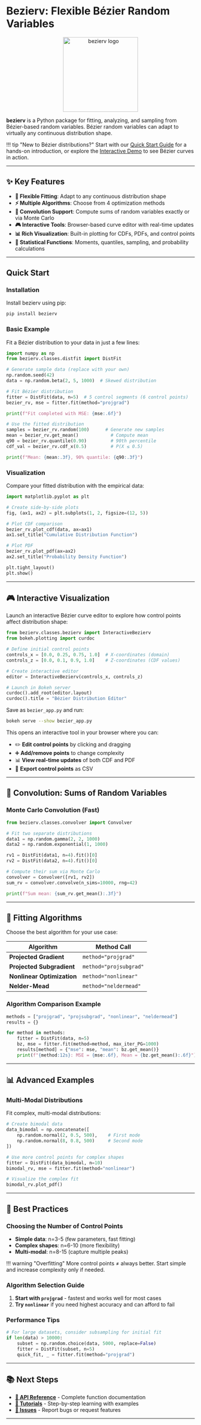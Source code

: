 # Bezierv: Flexible Bézier Random Variables

<div align="center">
  <img src="assets/logo.png" alt="bezierv logo" width="200"/>
</div>

**bezierv** is a Python package for fitting, analyzing, and sampling from Bézier-based random variables. Bézier random variables can adapt to virtually any continuous distribution shape.

!!! tip "New to Bézier distributions?"
    Start with our [Quick Start Guide](#quick-start) for a hands-on introduction, or explore the [Interactive Demo](#interactive-visualization) to see Bézier curves in action.

---

## ✨ Key Features

- **🎯 Flexible Fitting**: Adapt to any continuous distribution shape
- **⚡ Multiple Algorithms**: Choose from 4 optimization methods
- **🔄 Convolution Support**: Compute sums of random variables exactly or via Monte Carlo  
- **🎮 Interactive Tools**: Browser-based curve editor with real-time updates
- **📊 Rich Visualization**: Built-in plotting for CDFs, PDFs, and control points
- **🔢 Statistical Functions**: Moments, quantiles, sampling, and probability calculations

---

## Quick Start

### Installation

Install bezierv using pip:

```bash
pip install bezierv
```

### Basic Example

Fit a Bézier distribution to your data in just a few lines:

```python
import numpy as np
from bezierv.classes.distfit import DistFit

# Generate sample data (replace with your own)
np.random.seed(42)
data = np.random.beta(2, 5, 1000)  # Skewed distribution

# Fit Bézier distribution
fitter = DistFit(data, n=5)  # 5 control segments (6 control points)
bezier_rv, mse = fitter.fit(method="projgrad")

print(f"Fit completed with MSE: {mse:.6f}")

# Use the fitted distribution
samples = bezier_rv.random(100)      # Generate new samples
mean = bezier_rv.get_mean()            # Compute mean
q90 = bezier_rv.quantile(0.90)         # 90th percentile
cdf_val = bezier_rv.cdf_x(0.5)         # P(X ≤ 0.5)

print(f"Mean: {mean:.3f}, 90% quantile: {q90:.3f}")
```

### Visualization

Compare your fitted distribution with the empirical data:

```python
import matplotlib.pyplot as plt

# Create side-by-side plots
fig, (ax1, ax2) = plt.subplots(1, 2, figsize=(12, 5))

# Plot CDF comparison
bezier_rv.plot_cdf(data, ax=ax1)
ax1.set_title("Cumulative Distribution Function")

# Plot PDF
bezier_rv.plot_pdf(ax=ax2)
ax2.set_title("Probability Density Function")

plt.tight_layout()
plt.show()
```

---

## 🎮 Interactive Visualization

Launch an interactive Bézier curve editor to explore how control points affect distribution shape:

```python
from bezierv.classes.bezierv import InteractiveBezierv
from bokeh.plotting import curdoc

# Define initial control points
controls_x = [0.0, 0.25, 0.75, 1.0]  # X-coordinates (domain)
controls_z = [0.0, 0.1, 0.9, 1.0]    # Z-coordinates (CDF values)

# Create interactive editor
editor = InteractiveBezierv(controls_x, controls_z)

# Launch in Bokeh server
curdoc().add_root(editor.layout)
curdoc().title = "Bézier Distribution Editor"
```

Save as `bezier_app.py` and run:
```bash
bokeh serve --show bezier_app.py
```

This opens an interactive tool in your browser where you can:
- ✏️ **Edit control points** by clicking and dragging
- ➕ **Add/remove points** to change complexity
- 📊 **View real-time updates** of both CDF and PDF
- 💾 **Export control points** as CSV

---

## 🔄 Convolution: Sums of Random Variables

### Monte Carlo Convolution (Fast)

```python
from bezierv.classes.convolver import Convolver

# Fit two separate distributions
data1 = np.random.gamma(2, 2, 1000)
data2 = np.random.exponential(1, 1000)

rv1 = DistFit(data1, n=4).fit()[0]
rv2 = DistFit(data2, n=4).fit()[0]

# Compute their sum via Monte Carlo
convolver = Convolver([rv1, rv2])
sum_rv = convolver.convolve(n_sims=10000, rng=42)

print(f"Sum mean: {sum_rv.get_mean():.3f}")
```

---

## 🔧 Fitting Algorithms

Choose the best algorithm for your use case:

| Algorithm | Method Call | 
|-----------|-------------|
| **Projected Gradient** | `method="projgrad"` | 
| **Projected Subgradient** | `method="projsubgrad"` | 
| **Nonlinear Optimization** | `method="nonlinear"` |
| **Nelder-Mead** | `method="neldermead"` |

### Algorithm Comparison Example

```python
methods = ["projgrad", "projsubgrad", "nonlinear", "neldermead"]
results = {}

for method in methods:
    fitter = DistFit(data, n=5)
    bz, mse = fitter.fit(method=method, max_iter_PG=1000)
    results[method] = {"mse": mse, "mean": bz.get_mean()}
    print(f"{method:12s}: MSE = {mse:.6f}, Mean = {bz.get_mean():.6f}")
```

---

## 📊 Advanced Examples

### Multi-Modal Distributions

Fit complex, multi-modal distributions:

```python
# Create bimodal data
data_bimodal = np.concatenate([
    np.random.normal(2, 0.5, 500),    # First mode
    np.random.normal(8, 0.8, 500)     # Second mode
])

# Use more control points for complex shapes
fitter = DistFit(data_bimodal, n=10)
bimodal_rv, mse = fitter.fit(method="nonlinear")

# Visualize the complex fit
bimodal_rv.plot_pdf()
```

---

## 🎯 Best Practices

### Choosing the Number of Control Points

- **Simple data**: n=3-5 (few parameters, fast fitting)
- **Complex shapes**: n=6-10 (more flexibility)  
- **Multi-modal**: n=8-15 (capture multiple peaks)

!!! warning "Overfitting"
    More control points ≠ always better. Start simple and increase complexity only if needed.

### Algorithm Selection Guide

1. **Start with `projgrad`** - fastest and works well for most cases
2. **Try `nonlinear`** if you need highest accuracy and can afford to fail

### Performance Tips

```python
# For large datasets, consider subsampling for initial fit
if len(data) > 10000:
    subset = np.random.choice(data, 5000, replace=False)
    fitter = DistFit(subset, n=5)
    quick_fit, _ = fitter.fit(method="projgrad")
```

---

## 📚 Next Steps

- **[🔧 API Reference](reference.md)** - Complete function documentation
- **[📖 Tutorials](tutorials.md)** - Step-by-step learning with examples
- **[🐛 Issues](https://github.com/EstebanLeiva/bezierv/issues)** - Report bugs or request features

---